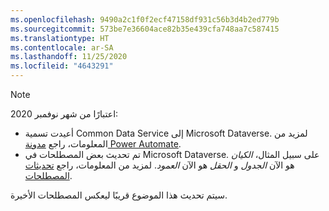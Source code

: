 ```yaml
---
ms.openlocfilehash: 9490a2c1f0f2ecf47158df931c56b3d4b2ed779b
ms.sourcegitcommit: 573be7e36604ace82b35e439cfa748aa7c587415
ms.translationtype: HT
ms.contentlocale: ar-SA
ms.lasthandoff: 11/25/2020
ms.locfileid: "4643291"
---
```

> [!NOTE]
> اعتبارًا من شهر نوفمبر 2020:
>
> - أعيدت تسمية Common Data Service إلى Microsoft Dataverse. لمزيد من المعلومات، راجع [مدونة Power Automate](https://aka.ms/PAuAppBlog).
> - تم تحديث بعض المصطلحات في Microsoft Dataverse. على سبيل المثال، *الكيان* هو الآن *الجدول* و *الحقل* هو الآن *العمود*. لمزيد من المعلومات، راجع [تحديثات المصطلحات](https://go.microsoft.com/fwlink/?linkid=2147247).
>
> سيتم تحديث هذا الموضوع قريبًا ليعكس المصطلحات الأخيرة.
